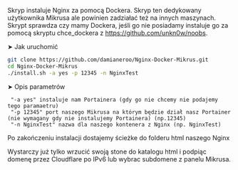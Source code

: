Skryp instaluje Nginx za pomocą Dockera.
Skryp ten dedykowany użytkownika Mikrusa ale powinien zadziałać też na innych maszynach.
Skrypt sprawdza czy mamy Dockera, jeśli go nie posiadamy instaluje go za pomocą skryptu chce_dockera z https://github.com/unkn0w/noobs.


➤ Jak uruchomić

```bash
git clone https://github.com/damianeroo/Nginx-Docker-Mikrus.git
cd Nginx-Docker-Mikrus
./install.sh -a yes -p 12345 -n NginxTest
```

➤ Opis parametrów
```
 "-a yes" instaluje nam Portainera (gdy go nie chcemy nie podajemy tego paramaetru)
 "-p 12345" port naszego Mikrusa na którym będzie dział nasz Portainer (nie wymagany gdy nie instalujemy Portainera) (np.12345)
 "-n NginxTest" nazwa dla naszego kontenera z Nginx (np. NginxTest)
 ```
 Po zakończeniu instalacji dostajemy ścieżke do folderu html naszego Nginx

Wystarczy już tylko wrzucić swoją stone do katalogu html i podpiąc domenę przez Cloudflare po IPv6 lub wybrac subdomene z panelu Mikrusa.
